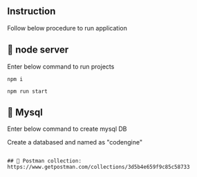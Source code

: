 ## Instruction

Follow below procedure to run application

## 🏁 node server
Enter below command to run projects
```
npm i
```
```
npm run start
```

## 🏁 Mysql 
Enter below command to create mysql DB

Create a databased and named as "codengine"
```

## 🏁 Postman collection:
https://www.getpostman.com/collections/3d5b4e659f9c85c58733
